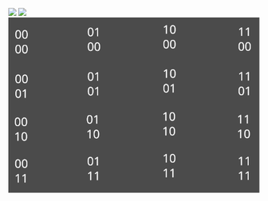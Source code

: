 ![](Grover%20-%20redacted.ipynb)
![](assigment2.ipynb)
![](Drawing%202025-09-17%2015.18.44.excalidraw.svg)